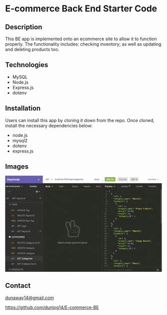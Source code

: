 # E-commerce Back End Starter Code

## Description

This BE app is implemented onto an ecommerce site to allow it to function properly. The functionality includes: checking inventory; as well as updating and deleting products too.

## Technologies

* MySQL
* Node.js
* Express.js
* dotenv

## Installation

Users can install this app by cloning it down from the repo. Once cloned, install the necessary dependencies below:

* node.js
* mysql2
* dotenv
* express.js

## Images
![img](./Assets/ecommerce%20app.png)

## Contact

dunaway14@gmail.com

https://github.com/dunlog14/E-commerce-BE
